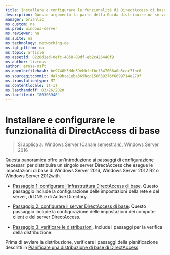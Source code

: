 ```yaml
---
title: Installare e configurare le funzionalità di DirectAccess di base
description: Questo argomento fa parte della Guida distribuire un server DirectAccess singolo usando la procedura guidata di Introduzione per Windows Server 2016
manager: brianlic
ms.custom: na
ms.prod: windows-server
ms.reviewer: na
ms.suite: na
ms.technology: networking-da
ms.tgt_pltfrm: na
ms.topic: article
ms.assetid: 8228d1ed-0efc-4858-89df-eb2c426440f9
ms.author: lizross
author: eross-msft
ms.openlocfilehash: be9748b5dde39ebbfcfbcf347066a0a5ccc7fbc8
ms.sourcegitcommit: da7b9bce1eba369bcd156639276f6899714e279f
ms.translationtype: MT
ms.contentlocale: it-IT
ms.lasthandoff: 03/26/2020
ms.locfileid: "80308948"
---
```

# <a name="install-and-configure-basic-directaccess"></a>Installare e configurare le funzionalità di DirectAccess di base

>Si applica a: Windows Server (Canale semestrale), Windows Server 2016

Questa panoramica offre un'introduzione ai passaggi di configurazione necessari per distribuire un singolo server DirectAccess che esegue le impostazioni di base di Windows Server 2016, Windows Server 2012 R2 o Windows Server 2012with.  
  
-   [Passaggio 1: configurare l'infrastruttura DirectAccess di base](da-basic-configure-s1-infrastructure.md). Questo passaggio include la configurazione delle impostazioni della rete e del server, di DNS e di Active Directory.  
  
-   [Passaggio 2: configurare il server DirectAccess di base](da-basic-configure-s2-server.md). Questo passaggio include la configurazione delle impostazioni dei computer client e del server DirectAccess.  
  
-   [Passaggio 3: verificare le distribuzioni](da-basic-configure-s3-verify.md). Include i passaggi per la verifica della distribuzione.  
  
Prima di avviare la distribuzione, verificare i passaggi della pianificazione descritti in [Pianificare una distribuzione di base di DirectAccess](Plan-a-Basic-DirectAccess-Deployment.md).  
  


